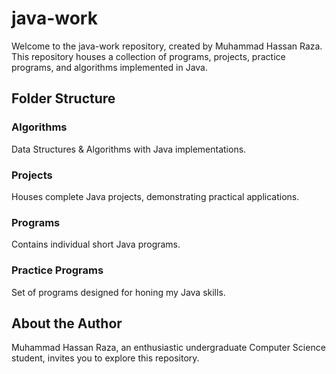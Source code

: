 # java-work

Welcome to the java-work repository, created by Muhammad Hassan Raza. This repository houses a collection of programs, projects, practice programs, and algorithms implemented in Java.

## Folder Structure
### Algorithms
Data Structures & Algorithms with Java implementations.
### Projects
Houses complete Java projects, demonstrating practical applications.
### Programs
Contains individual short Java programs.
### Practice Programs
Set of programs designed for honing my Java skills.

## About the Author
Muhammad Hassan Raza, an enthusiastic undergraduate Computer Science student, invites you to explore this repository.
